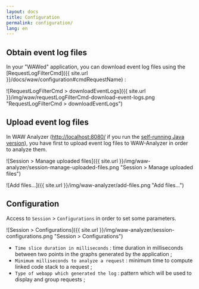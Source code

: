 ```yaml
---
layout: docs
title: Configuration
permalink: configuration/
lang: en
---
```


## Obtain event log files

In your "WAWed" application, you can download event log files using the [RequestLogFilterCmd]({{ site.url }}/docs/waw/configuration#cmdRequestName) :

![RequestLogFilterCmd > downloadEventLogs]({{ site.url }}/img/waw/requestLogFilterCmd-download-event-logs.png "RequestLogFilterCmd > downloadEventLogs")

## Upload event log files

In WAW Analyzer ([http://localhost:8080/](http://localhost:8080/) if you run the [self-running Java version](../installation/#create-self-running-java-application)), you have first to upload event log files to WAW-Analyzer in order to analyze them.

![Session > Manage uploaded files]({{ site.url }}/img/waw-analyzer/session-manage-uploaded-files.png "Session > Manage uploaded files")

![Add files...]({{ site.url }}/img/waw-analyzer/add-files.png "Add files...")

## Configuration

Access to `Session` > `Configurations` in order to set some parameters.

![Session > Configurations]({{ site.url }}/img/waw-analyzer/session-configurations.png "Session > Configurations")

 * `Time slice duration in milliseconds` : time duration in milliseconds between two points in the graphs generated by the application ;
 * `Minimum milliseconds to analyze a request` : minimum time to compute linked code stack to a request ;
 * <a name="type-of-webapp"></a>`Type of webapp which generated the log` : pattern which will be used to display and group requests ;
